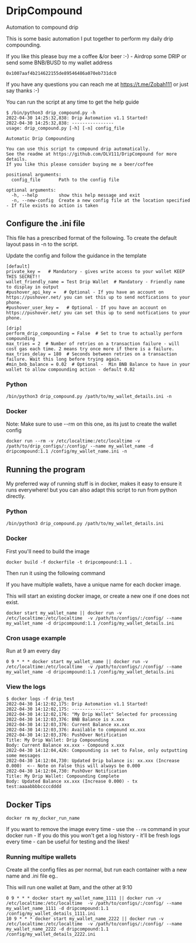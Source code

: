 # DripCompound
Automation to compound drip

This is some basic automation I put together to perform my daily drip compounding.

If you like this please buy me a coffee &/or beer :-) - Airdrop some DRIP or send some BNB/BUSD to my wallet address

`0x1007aaf4b214622155de89546486a070eb731dc0`

If you have any questions you can reach me at https://t.me/Zobah111 or just say thanks :-)

You can run the script at any time to get the help guide

```
$ /bin/python3 drip_compound.py -h
2022-04-30 14:25:32,838: Drip Automation v1.1 Started!
2022-04-30 14:25:32,838: ----------------
usage: drip_compound.py [-h] [-n] config_file

Automatic Drip Compounding

You can use this script to compound drip automatically.
See the readme at https://github.com/DLV111/DripCompound for more details.
If you like this please consider buying me a beer/coffee

positional arguments:
  config_file       Path to the config file

optional arguments:
  -h, --help        show this help message and exit
  -n, --new-config  Create a new config file at the location specified - If file exists no action is taken
```

## Configure the .ini file

This file has a prescribed format of the following. To create the default layout pass in -n to the script.

Update the config and follow the guidance in the template

```
[default]
private_key =   # Mandatory - gives write access to your wallet KEEP THIS SECRET!!
wallet_friendly_name = Test Drip Wallet  # Mandatory - Friendly name to display in output
#pushover_api_key =   # Optional - If you have an account on https://pushover.net/ you can set this up to send notfications to your phone.
#pushover_user_key =   # Optional - If you have an account on https://pushover.net/ you can set this up to send notfications to your phone.

[drip]
perform_drip_compounding = False  # Set to true to actually perform compounding
max_tries = 2  # Number of retries on a transaction failure - will cost gas each time. 2 means try once more if there is a failure.
max_tries_delay = 180  # Seconds between retries on a transaction failure. Wait this long before trying again.
#min_bnb_balance = 0.02  # Optional -  Min BNB Balance to have in your wallet to allow compounding action - default 0.02
```

### Python

```
/bin/python3 drip_compound.py /path/to/my_wallet_details.ini -n
```

### Docker

Note: Make sure to use --rm on this one, as its just to create the wallet config

```
docker run --rm -v /etc/localtime:/etc/localtime -v /path/to/drip_configs/:/config/ --name my_wallet_name -d dripcompound:1.1 /config/my_wallet_name.ini -n
```

## Running the program

My preferred way of running stuff is in docker, makes it easy to ensure it runs everywhere! but you can also adapt this script to run from python directly.

### Python

```
/bin/python3 drip_compound.py /path/to/my_wallet_details.ini
```

### Docker

First you'll need to build the image

```
docker build -f dockerfile -t dripcompound:1.1 .
```

Then run it using the following command

If you have multiple wallets, have a unique name for each docker image.

This will start an existing docker image, or create a new one if one does not exist.

```
docker start my_wallet_name || docker run -v /etc/localtime:/etc/localtime  -v /path/to/configs/:/config/ --name my_wallet_name -d dripcompound:1.1 /config/my_wallet_details.ini
```

### Cron usage example

Run at 9 am every day

```
0 9 * * * docker start my_wallet_name || docker run -v /etc/localtime:/etc/localtime  -v /path/to/configs/:/config/ --name my_wallet_name -d dripcompound:1.1 /config/my_wallet_details.ini
```

### View the logs

```
$ docker logs -f drip_test
2022-04-30 14:12:02,175: Drip Automation v1.1 Started!
2022-04-30 14:12:02,175: ----------------
2022-04-30 14:12:02,176: "My Drip Wallet" Selected for processing
2022-04-30 14:12:03,376: BNB Balance is x.xxx
2022-04-30 14:12:03,376: Current Balance xx.xxx
2022-04-30 14:12:03,376: Available to compound xx.xxx
2022-04-30 14:12:03,376: PushOver Notification
Title: My Drip Wallet: Drip Compounding
Body: Current Balance xx.xxx - Compound x.xxx
2022-04-30 14:12:04,426: Compounding is set to False, only outputting some messages
2022-04-30 14:12:04,730: Updated Drip balance is: xx.xxx (Increase 0.000)  <-- Note on False this will always be 0.000
2022-04-30 14:12:04,730: PushOver Notification
Title: My Drip Wallet: Compounding Complete
Body: Updated Balance xx.xxx (Increase 0.000) - tx test:aaaabbbbccccdddd
```

## Docker Tips

```
docker rm my_docker_run_name
```

If you want to remove the image every time - use the ``--rm`` command in your docker run - If you do this you won't get a log history - it'll be fresh logs every time - can be useful for testing and the likes!

### Running multipe wallets

Create all the config files as per normal, but run each container with a new name and .ini file eg..

This will run one wallet at 9am, and the other at 9:10

```
0 9 * * * docker start my_wallet_name_1111 || docker run -v /etc/localtime:/etc/localtime  -v /path/to/configs/:/config/ --name my_wallet_name_1111 -d dripcompound:1.1 /config/my_wallet_details_1111.ini
10 9 * * * docker start my_wallet_name_2222 || docker run -v /etc/localtime:/etc/localtime  -v /path/to/configs/:/config/ --name my_wallet_name_2222 -d dripcompound:1.1 /config/my_wallet_details_2222.ini
```
